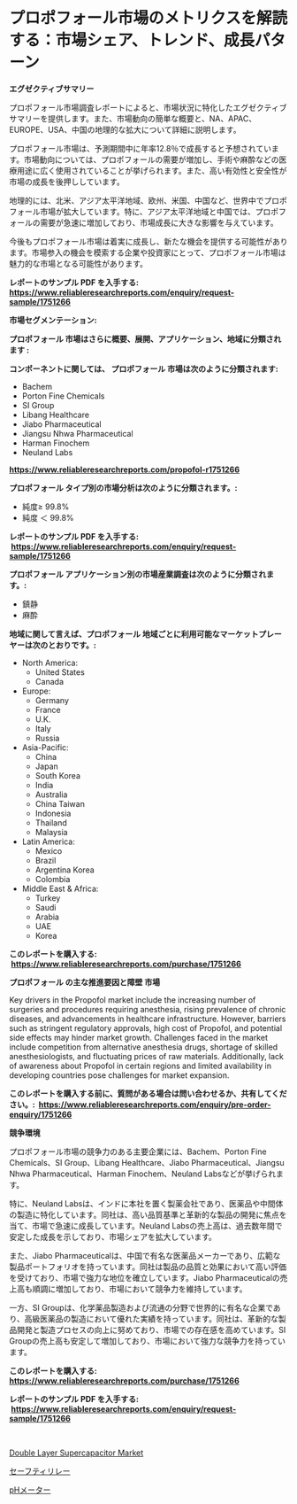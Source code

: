 <p><h1>プロポフォール市場のメトリクスを解読する：市場シェア、トレンド、成長パターン</h1></p><p><strong>エグゼクティブサマリー</strong></p>
<p><p>プロポフォール市場調査レポートによると、市場状況に特化したエグゼクティブサマリーを提供します。また、市場動向の簡単な概要と、NA、APAC、EUROPE、USA、中国の地理的な拡大について詳細に説明します。</p><p>プロポフォール市場は、予測期間中に年率12.8％で成長すると予想されています。市場動向については、プロポフォールの需要が増加し、手術や麻酔などの医療用途に広く使用されていることが挙げられます。また、高い有効性と安全性が市場の成長を後押ししています。</p><p>地理的には、北米、アジア太平洋地域、欧州、米国、中国など、世界中でプロポフォール市場が拡大しています。特に、アジア太平洋地域と中国では、プロポフォールの需要が急速に増加しており、市場成長に大きな影響を与えています。</p><p>今後もプロポフォール市場は着実に成長し、新たな機会を提供する可能性があります。市場参入の機会を模索する企業や投資家にとって、プロポフォール市場は魅力的な市場となる可能性があります。</p></p>
<p><strong>レポートのサンプル PDF を入手する: <a href="https://www.reliableresearchreports.com/enquiry/request-sample/1751266">https://www.reliableresearchreports.com/enquiry/request-sample/1751266</a></strong></p>
<p><strong>市場セグメンテーション:</strong></p>
<p><strong> プロポフォール 市場はさらに概要、展開、アプリケーション、地域に分類されます :</strong></p>
<p><strong>コンポーネントに関しては、 プロポフォール 市場は次のように分類されます: &nbsp;</strong></p>
<p><ul><li>Bachem</li><li>Porton Fine Chemicals</li><li>SI Group</li><li>Libang Healthcare</li><li>Jiabo Pharmaceutical</li><li>Jiangsu Nhwa Pharmaceutical</li><li>Harman Finochem</li><li>Neuland Labs</li></ul></p>
<p><strong><a href="https://www.reliableresearchreports.com/propofol-r1751266">https://www.reliableresearchreports.com/propofol-r1751266</a></strong></p>
<p><strong> プロポフォール タイプ別の市場分析は次のように分類されます。:</strong></p>
<p><ul><li>純度≥ 99.8%</li><li>純度 ＜ 99.8%</li></ul></p>
<p><strong>レポートのサンプル PDF を入手する: &nbsp;<a href="https://www.reliableresearchreports.com/enquiry/request-sample/1751266">https://www.reliableresearchreports.com/enquiry/request-sample/1751266</a></strong></p>
<p><strong> プロポフォール アプリケーション別の市場産業調査は次のように分類されます。:</strong></p>
<p><ul><li>鎮静</li><li>麻酔</li></ul></p>
<p><strong>地域に関して言えば、プロポフォール 地域ごとに利用可能なマーケットプレーヤーは次のとおりです。:</strong></p>
<p><ul>
    <li>
        North America:
        <ul>
            <li>United States</li>
            <li>Canada</li>
        </ul>
    </li>
    <li>
        Europe:
        <ul>
            <li>Germany</li>
            <li>France</li>
            <li>U.K.</li>
            <li>Italy</li>
            <li>Russia</li>
        </ul>
    </li>
    <li>
        Asia-Pacific:
        <ul>
            <li>China</li>
            <li>Japan</li>
            <li>South Korea</li>
            <li>India</li>
            <li>Australia</li>
            <li>China Taiwan</li>
            <li>Indonesia</li>
            <li>Thailand</li>
            <li>Malaysia</li>
        </ul>
    </li>
    <li>
        Latin America:
        <ul>
            <li>Mexico</li>
            <li>Brazil</li>
            <li>Argentina Korea</li>
            <li>Colombia</li>
        </ul>
    </li>
    <li>
        Middle East & Africa:
        <ul>
            <li>Turkey</li>
            <li>Saudi</li>
            <li>Arabia</li>
            <li>UAE</li>
            <li>Korea</li>
        </ul>
    </li>
    </ul></p>
<p><strong>このレポートを購入する: &nbsp;<a href="https://www.reliableresearchreports.com/purchase/1751266">https://www.reliableresearchreports.com/purchase/1751266</a></strong></p>
<p><strong>プロポフォール の主な推進要因と障壁 市場</strong></p>
<p><p>Key drivers in the Propofol market include the increasing number of surgeries and procedures requiring anesthesia, rising prevalence of chronic diseases, and advancements in healthcare infrastructure. However, barriers such as stringent regulatory approvals, high cost of Propofol, and potential side effects may hinder market growth. Challenges faced in the market include competition from alternative anesthesia drugs, shortage of skilled anesthesiologists, and fluctuating prices of raw materials. Additionally, lack of awareness about Propofol in certain regions and limited availability in developing countries pose challenges for market expansion.</p></p>
<p><strong>このレポートを購入する前に、質問がある場合は問い合わせるか、共有してください。:&nbsp; <a href="https://www.reliableresearchreports.com/enquiry/pre-order-enquiry/1751266">https://www.reliableresearchreports.com/enquiry/pre-order-enquiry/1751266</a></strong></p>
<p><strong>競争環境</strong></p>
<p><p>プロポフォール市場の競争力のある主要企業には、Bachem、Porton Fine Chemicals、SI Group、Libang Healthcare、Jiabo Pharmaceutical、Jiangsu Nhwa Pharmaceutical、Harman Finochem、Neuland Labsなどが挙げられます。</p><p>特に、Neuland Labsは、インドに本社を置く製薬会社であり、医薬品や中間体の製造に特化しています。同社は、高い品質基準と革新的な製品の開発に焦点を当て、市場で急速に成長しています。Neuland Labsの売上高は、過去数年間で安定した成長を示しており、市場シェアを拡大しています。</p><p>また、Jiabo Pharmaceuticalは、中国で有名な医薬品メーカーであり、広範な製品ポートフォリオを持っています。同社は製品の品質と効果において高い評価を受けており、市場で強力な地位を確立しています。Jiabo Pharmaceuticalの売上高も順調に増加しており、市場において競争力を維持しています。</p><p>一方、SI Groupは、化学薬品製造および流通の分野で世界的に有名な企業であり、高級医薬品の製造において優れた実績を持っています。同社は、革新的な製品開発と製造プロセスの向上に努めており、市場での存在感を高めています。SI Groupの売上高も安定して増加しており、市場において強力な競争力を持っています。</p></p>
<p><strong>このレポートを購入する: &nbsp; <a href="https://www.reliableresearchreports.com/purchase/1751266">https://www.reliableresearchreports.com/purchase/1751266</a></strong></p>
<p><strong>レポートのサンプル PDF を入手する: &nbsp;<a href="https://www.reliableresearchreports.com/enquiry/request-sample/1751266">https://www.reliableresearchreports.com/enquiry/request-sample/1751266</a></strong><strong></strong></p>
<p>&nbsp;</p>
<p><p><a href="https://flame-sidecar-702.notion.site/Double-Layer-Supercapacitor-Market-Insights-into-Market-CAGR-Market-Trends-and-Growth-Strategies-d0f8f4fe12644ccfab073ac5dc04edb0">Double Layer Supercapacitor Market</a></p><p><a href="https://medium.com/@chloeconn80/%E3%82%BB%E3%83%BC%E3%83%95%E3%83%86%E3%82%A3%E3%83%AA%E3%83%AC%E3%83%BC%E3%81%AE%E5%B8%82%E5%A0%B4%E8%A6%8F%E6%A8%A1%E3%81%AF-%E3%82%B0%E3%83%AD%E3%83%BC%E3%83%90%E3%83%AB%E7%94%A3%E6%A5%AD%E3%81%AB%E3%81%8A%E3%81%91%E3%82%8B%E6%9C%80%E9%81%A9%E3%81%AA%E3%83%9E%E3%83%BC%E3%82%B1%E3%83%86%E3%82%A3%E3%83%B3%E3%82%B0%E3%83%81%E3%83%A3%E3%83%8D%E3%83%AB%E3%82%92%E6%98%8E%E3%82%89%E3%81%8B%E3%81%AB%E3%81%97%E3%81%BE%E3%81%99-e8cde01f6f01">セーフティリレー</a></p><p><a href="https://medium.com/@chloeconn80/ph%E3%83%A1%E3%83%BC%E3%82%BF%E3%83%BC%E5%B8%82%E5%A0%B4-2031%E5%B9%B4%E3%81%BE%E3%81%A7%E3%81%AE%E6%88%90%E5%8A%9F%E3%81%97%E3%81%9F%E3%83%93%E3%82%B8%E3%83%8D%E3%82%B9%E6%88%A6%E7%95%A5%E3%81%AE%E9%8D%B5%E3%82%92%E4%BA%88%E6%B8%AC-f53837b03492">pHメーター</a></p></p>